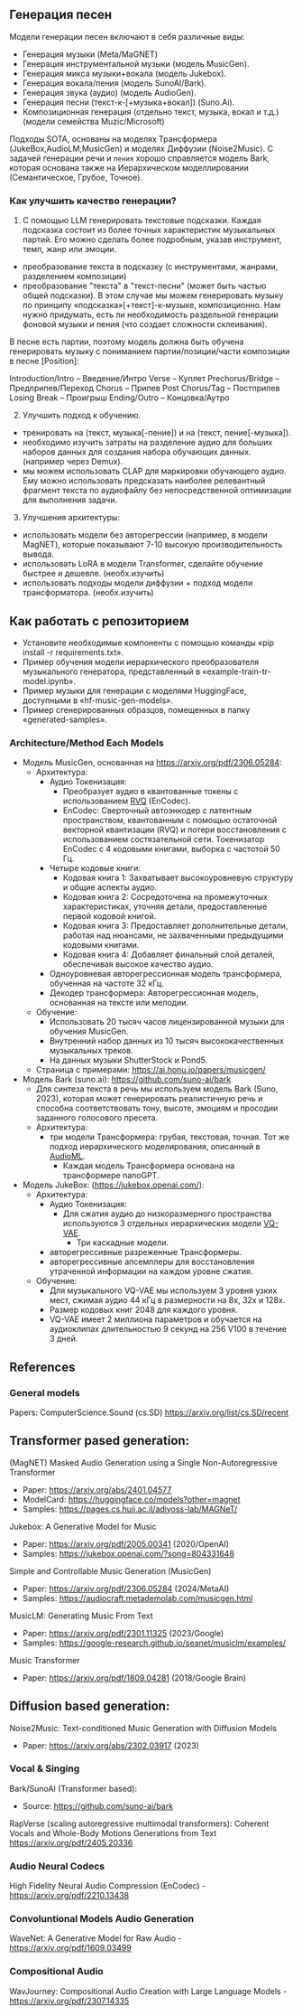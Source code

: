 ## Генерация песен

Модели генерации песен включают в себя различные виды:
- Генерация музыки (Meta/MaGNET)
- Генерация инструментальной музыки (модель MusicGen).
- Генерация микса музыки+вокала (модель Jukebox).
- Генерация вокала/пения (модель SunoAI/Bark).
- Генерация звука (аудио) (модель AudioGen).
- Генерация песни (текст-к-[+музыка+вокал]) (Suno.Ai).
- Композиционная генерация (отдельно текст, музыка, вокал и т.д.) (модели семейства Muzic/Microsoft)

Подходы SOTA, основаны на моделях Трансформера (JukeBox,AudioLM,MusicGen) и моделях Диффузии (Noise2Music). С задачей генерации речи и `пения` хорошо справляется модель Bark, которая основана также на Иерархическом моделлировании (Семантическое, Грубое, Точное).

### Как улучшить качество генерации?

1. С помощью LLM генерировать текстовые подсказки. Каждая подсказка состоит из более точных характеристик музыкальных партий. Его можно сделать более подробным, указав инструмент, темп, жанр или эмоции.
 - преобразование текста в подсказку (с инструментами, жанрами, разделением композиции)
 - преобразование "текста" в "текст-песни" (может быть частью общей подсказки).
В этом случае мы можем генерировать музыку по принципу «подсказка»[+текст]-к-музыке, композиционно. Нам нужно придумать, есть ли необходимость раздельной генерации фоновой музыки и пения (что создает сложности склеивания).

В песне есть партии, поэтому модель должна быть обучена генерировать музыку с пониманием партии/позиции/части композиции в песне [Position]:

Introduction/Intro – Введение/Интро
Verse – Куплет
Prechorus/Bridge – Предприпев/Переход
Chorus – Припев
Post Chorus/Tag – Постприпев
Losing Break – Проигрыш
Ending/Outro – Концовка/Аутро

2. Улучшить подход к обучению.
- тренировать на (текст, музыка[-пение]) и на (текст, пение[-музыка]).
- необходимо изучить затраты на разделение аудио для больших наборов данных для создания набора обучающих данных. (например через Demux).
- мы можем использовать CLAP для маркировки обучающего аудио. Ему можно использовать предсказать наиболее релевантный фрагмент текста по аудиофайлу без непосредственной оптимизации для выполнения задачи.

3. Улучшения архитектуры:
 - использовать модели без авторегрессии (например, в модели MagNET), которые показывают 7-10 высокую производительность вывода.
 - использовать LoRA в модели Transformer, сделайте обучение быстрее и дешевле. (необх.изучить)
 - использовать подходы модели диффузии + подход модели трансформатора. (необх.изучить)

## Как работать с репозиторием

* Установите необходимые компоненты с помощью команды «pip install -r requirements.txt».
* Пример обучения модели иерархического преобразователя музыкального генератора, представленный в «example-train-tr-model.ipynb».
* Пример музыки для генерации с моделями HuggingFace, доступными в «hf-music-gen-models».
* Пример сгенерированных образцов, помещенных в папку «generated-samples».

### Architecture/Method Each Models
- Модель MusicGen, основанная на https://arxiv.org/pdf/2306.05284:
  - Архитектура:
    - Аудио Токенизация:
      - Преобразует аудио в квантованные токены с использованием [RVQ](https://arxiv.org/abs/2107.03312) (EnCodec).
      - EnCodec: Сверточный автоэнкодер с латентным пространством, квантованным с помощью остаточной векторной квантизации (RVQ) и потери восстановления с использованием состязательной сети. Токенизатор EnCodec с 4 кодовыми книгами, выборка с частотой 50 Гц.
    - Четыре кодовые книги:
      - Кодовая книга 1: Захватывает высокоуровневую структуру и общие аспекты аудио.
      - Кодовая книга 2: Сосредоточена на промежуточных характеристиках, уточняя детали, предоставленные первой кодовой книгой.
      - Кодовая книга 3: Предоставляет дополнительные детали, работая над нюансами, не захваченными предыдущими кодовыми книгами.
      - Кодовая книга 4: Добавляет финальный слой деталей, обеспечивая высокое качество аудио.
    - Одноуровневая авторегрессионная модель трансформера, обученная на частоте 32 кГц.
    - Декодер трансформера: Авторегрессионная модель, основанная на тексте или мелодии.
  - Обучение:
    - Использовать 20 тысяч часов лицензированной музыки для обучения MusicGen.
    - Внутренний набор данных из 10 тысяч высококачественных музыкальных треков.
    - На данных музыки ShutterStock и Pond5.
  - Страница с примерами: https://ai.honu.io/papers/musicgen/
- Модель Bark (suno.ai): https://github.com/suno-ai/bark
  - Для синтеза текста в речь мы используем модель Bark (Suno, 2023), которая может генерировать реалистичную речь и способна соответствовать тону, высоте, эмоциям и просодии заданного голосового пресета.
  - Архитектура:
    - три модели Трансформера: грубая, текстовая, точная. Тот же подход иерархического моделирования, описанный в [AudioML](https://arxiv.org/pdf/2209.03143).
      - Каждая модель Трансформера основана на трансформере nanoGPT.
- Модель JukeBox: (https://jukebox.openai.com/):
  - Архитектура:
    - Аудио Токенизация:
      - Для сжатия аудио до низкоразмерного пространства используются 3 отдельных иерархических модели [VQ-VAE](https://arxiv.org/pdf/1711.00937).
        - Три каскадные модели.
    - авторегрессивные разреженные Трансформеры.
    - авторегрессивные апсемплеры для восстановления утраченной информации на каждом уровне сжатия.
  - Обучение:
    - Для музыкального VQ-VAE мы используем 3 уровня узких мест, сжимая аудио 44 кГц в размерности на 8x, 32x и 128x.
    - Размер кодовых книг 2048 для каждого уровня.
    - VQ-VAE имеет 2 миллиона параметров и обучается на аудиоклипах длительностью 9 секунд на 256 V100 в течение 3 дней.

## References

### General models
Papers: ComputerScience.Sound (cs.SD) https://arxiv.org/list/cs.SD/recent

## Transformer pased generation:
(MagNET) Masked Audio Generation using a Single Non-Autoregressive Transformer
- Paper: https://arxiv.org/abs/2401.04577
- ModelCard: https://huggingface.co/models?other=magnet
- Samples: https://pages.cs.huji.ac.il/adiyoss-lab/MAGNeT/

Jukebox: A Generative Model for Music
- Paper: https://arxiv.org/pdf/2005.00341 (2020/OpenAI)
- Samples: https://jukebox.openai.com/?song=804331648

Simple and Controllable Music Generation (MusicGen)
- Paper: https://arxiv.org/pdf/2306.05284 (2024/MetaAI)
- Samples: https://audiocraft.metademolab.com/musicgen.html

MusicLM: Generating Music From Text
- Paper: https://arxiv.org/pdf/2301.11325 (2023/Google)
- Samples: https://google-research.github.io/seanet/musiclm/examples/

Music Transformer
- Paper: https://arxiv.org/pdf/1809.04281 (2018/Google Brain)

## Diffusion based generation:

Noise2Music: Text-conditioned Music Generation with Diffusion Models
- Paper: https://arxiv.org/abs/2302.03917 (2023)

### Vocal & Singing

Bark/SunoAI (Transformer based):
- Source: https://github.com/suno-ai/bark

RapVerse (scaling autoregressive multimodal transformers): Coherent Vocals and Whole-Body Motions Generations from Text
https://arxiv.org/pdf/2405.20336

### Audio Neural Codecs
High Fidelity Neural Audio Compression (EnCodec) - https://arxiv.org/pdf/2210.13438

### Convoluntional Models Audio Generation
WaveNet: A Generative Model for Raw Audio - https://arxiv.org/pdf/1609.03499

### Compositional Audio
WavJourney: Compositional Audio Creation with Large Language Models - https://arxiv.org/pdf/2307.14335
